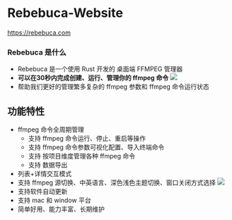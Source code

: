 # Rebebuca-Website

https://rebebuca.com

### Rebebuca 是什么

- Rebebuca 是一个使用 Rust 开发的 桌面端 FFMPEG 管理器
- **可以在30秒内完成创建、运行、管理你的 ffmpeg 命令**
![](./public/quick.gif)
- 帮助我们更好的管理繁多复杂的 ffmpeg 参数和 ffmpeg 命令运行状态

## 功能特性

- ffmpeg 命令全周期管理
  - 支持 ffmpeg 命令运行、停止、重启等操作
  - 支持 ffmpeg 命令参数可视化配置、导入终端命令
  - 支持 按项目维度管理各种 ffmpeg 命令
  - 支持 数据导出
- 列表+详情交互模式
- 支持 ffmpeg 源切换、中英语言、深色浅色主题切换、窗口关闭方式选择
![](./public/config.gif)
- 支持软件自动更新
- 支持 mac 和 window 平台
- 简单好用、能力丰富、长期维护
